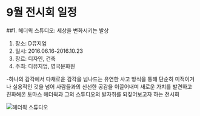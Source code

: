 # 9월 전시회 일정

##1. 헤더윅 스튜디오: 세상을 변화시키는 발상
1. 장소: D뮤지엄
2. 일시: 2016.06.16-2016.10.23
3. 장르: 디자인, 건축
4. 주최: 디뮤지엄, 영국문화원

-하나의 감각에서 다채로운 감각을 넘나드는 유연한 사고 방식을 통해 단순히 미적이거나 실용적인 것을 넘어 사람들과의 신선한 공감을 이끌어내며 새로운 가치를 발견하고 진화해온 토마스 헤더윅과 그의 스튜디오의 발자취를 되짚어보고자 하는 전시회
 
![헤더윅 스튜디오](http://blogfiles.naver.net/20160608_85/nv_bc_1465365752675uaXzT_JPEG/%C6%F7%BD%BA%C5%CD%C7%EC%B4%F5%C0%A8_%BD%BA%C6%A9%B5%F0%BF%C0_%BC%BC%BB%F3%C0%BB_%BA%AF%C8%AD%BD%C3%C5%B0%B4%C2_%B9%DF%BB%F3.jpg)
